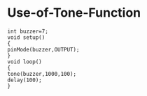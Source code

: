   # Use-of-Tone-Function
    
    int buzzer=7;
    void setup()
    {
    pinMode(buzzer,OUTPUT);
    }
    void loop()
    {
    tone(buzzer,1000,100);
    delay(100);
    }
